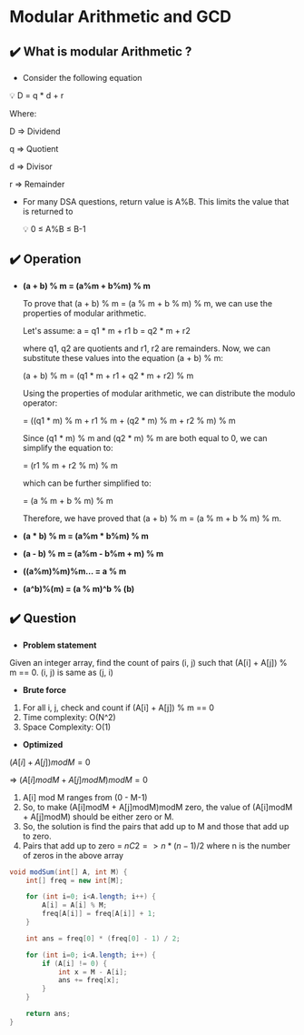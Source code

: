 # Modular Arithmetic and GCD

## ✔️ What is modular Arithmetic ?

- Consider the following equation

<aside>
💡 D = q * d + r

</aside>

Where:

D ⇒ Dividend

q ⇒ Quotient

d ⇒ Divisor

r ⇒ Remainder

- For many DSA questions, return value is A%B. This limits the value that is returned to
    
    <aside>
    💡 0 ≤ A%B ≤ B-1
    
    </aside>
    

## ✔️ Operation

- **(a + b) % m  = (a%m + b%m) % m**
    
    To prove that (a + b) % m = (a % m + b % m) % m, we can use the properties of modular arithmetic.
    
    Let's assume:
    a = q1 * m + r1
    b = q2 * m + r2
    
    where q1, q2 are quotients and r1, r2 are remainders.
    Now, we can substitute these values into the equation (a + b) % m:

    (a + b) % m = (q1 * m + r1 + q2 * m + r2) % m
    
    Using the properties of modular arithmetic, we can distribute the modulo operator:
    
    = ((q1 * m) % m + r1 % m + (q2 * m) % m + r2 % m) % m
    
    Since (q1 * m) % m and (q2 * m) % m are both equal to 0, we can simplify the equation to:
    
    = (r1 % m + r2 % m) % m
    
    which can be further simplified to:
    
    = (a % m + b % m) % m
    
    Therefore, we have proved that (a + b) % m = (a % m + b % m) % m.
    
- **(a * b) % m  = (a%m * b%m) % m**
- **(a - b) % m  = (a%m - b%m + m) % m**
- **((a%m)%m)%m… = a % m**
- **(a^b)%(m)  = (a % m)^b % (b)**

## ✔️ Question

- **Problem statement**

Given an integer array, find the count of pairs (i, j) such that (A[i] + A[j]) % m == 0. (i, j) is same as (j, i)

- **Brute force**
1. For all i, j, check and count if (A[i] + A[j]) % m == 0
2. Time complexity: O(N^2)
3. Space Complexity: O(1)

- **Optimized**

$(A[i] + A[j]) mod M = 0$ 

⇒ $(A[i]modM + A[j]modM)modM=0$ 

1. A[i] mod M ranges from (0 - M-1)
2. So, to make (A[i]modM + A[j]modM)modM zero, the value of (A[i]modM + A[j]modM) should be either zero or M.
3. So, the solution is find the pairs that add up to M and those that add up to zero.
4. Pairs that add up to zero = $nC2 => n*(n-1)/2$ where n is the number of zeros in the above array

```java
void modSum(int[] A, int M) {
	int[] freq = new int[M];

	for (int i=0; i<A.length; i++) {
		A[i] = A[i] % M;
		freq[A[i]] = freq[A[i]] + 1;
	}

	int ans = freq[0] * (freq[0] - 1) / 2;

	for (int i=0; i<A.length; i++) {
		if (A[i] != 0) {
			int x = M - A[i];
			ans += freq[x];
		}
	}

	return ans;
}
```


